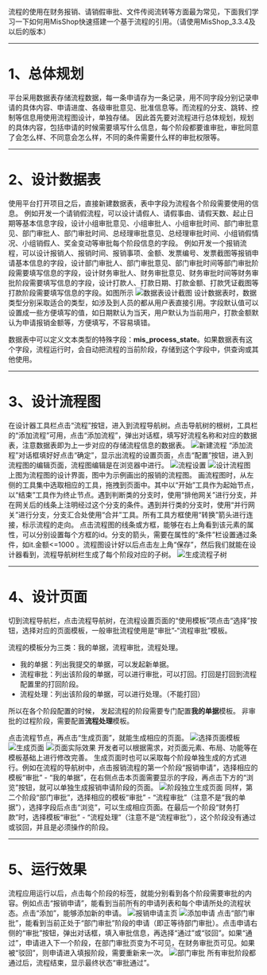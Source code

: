 流程的使用在财务报销、请销假审批、文件传阅流转等方面最为常见，下面我们学习一下如何用MisShop快速搭建一个基于流程的引用。（请使用MisShop_3.3.4及以后的版本）
***
1、总体规划
====================
平台采用数据表存储流程数据，每一条申请存为一条记录，用不同字段分别记录申请的具体内容、申请进度、各级审批意见、批准信息等。而流程的分支、跳转、控制等信息用使用流程图设计，单独存储。
因此首先要对流程进行总体规划，规划的具体内容，包括申请的时候需要填写什么信息，每个阶段都要谁审批，审批同意了会怎么样、不同意会怎么样，不同的条件需要什么样的审批权限等。
***
2、设计数据表
=====================
使用平台打开项目之后，直接新建数据表，表中字段为流程各个阶段需要使用的信息。
例如开发一个请销假流程，可以设计请假人、请假事由、请假天数、起止日期等基本信息字段，设计小组审批意见、小组审批人、小组审批时间、部门审批意见、部门审批人、部门审批时间、总经理审批意见、总经理审批时间、小组销假情况、小组销假人、奖金变动等审批每个阶段信息的字段。
例如开发一个报销流程，可以设计报销人、报销时间、报销事项、金额、发票编号、发票截图等报销申请基本信息的字段，设计部门审批人、部门审批意见、部门审批时间等部门审批阶段需要填写信息的字段，设计财务审批人、财务审批意见、财务审批时间等财务审批阶段需要填写信息的字段，设计打款人、打款日期、打款金额、打款凭证截图等打款阶段需要填写信息的字段。如图所示
![数据表设计截图](https://upload-images.jianshu.io/upload_images/12920178-c019c5b1dd437048.png?imageMogr2/auto-orient/strip%7CimageView2/2/w/1240)
设计数据表时，数据类型分别采取适合的类型，如涉及到人员的都从用户表直接引用。字段默认值可以设置成一些方便填写的值，如日期默认为当天，用户默认为当前用户，打款金额默认为申请报销金额等，方便填写，不容易填错。

数据表中可以定义文本类型的特殊字段：**mis_process_state**。如果数据表有这个字段，流程运行时，会自动把流程的当前阶段，存储到这个字段中，供查询或其他使用。

***
3、设计流程图
=================
在设计器工具栏点击“流程”按钮，进入到流程导航树。点击导航树的根树，工具栏的“添加流程”可用，点击“添加流程”，弹出对话框，填写好流程名称和对应的数据表，注意数据表即为上一步对应的存储流程信息的数据表。
![新建流程](https://upload-images.jianshu.io/upload_images/12920178-6f129ed35f441707.png?imageMogr2/auto-orient/strip%7CimageView2/2/w/1240)
“添加流程”对话框填好好点击“确定”，显示出流程的设置页面，点击“配置”按钮，进入到流程图的编辑页面，流程图编辑是在浏览器中进行。
![流程设置](https://upload-images.jianshu.io/upload_images/12920178-8d8bc06225fb3a5c.png?imageMogr2/auto-orient/strip%7CimageView2/2/w/1240)
![设计流程图](https://upload-images.jianshu.io/upload_images/12920178-8e46cb4626cfe07b.png?imageMogr2/auto-orient/strip%7CimageView2/2/w/1240)
上图为流程图的设计界面，图中为示例画出的报销的流程图。
画流程图时，从左侧的工具集中选取相应的工具，拖拽到页面中。其中以“开始”工具作为起始节点，以“结束”工具作为终止节点。遇到判断类的分支时，使用“排他网关”进行分支，并在网关后的线条上注明经过这个分支的条件。遇到并行类的分支时，使用“并行网关”进行分支，分支汇合处使用“合并”工具。所有工具方框使用“转换”箭头进行连接，标示流程的走向。
点击流程图的线条或方框，能够在右上角看到该元素的属性，可以分别设置每个方框的id。分支的箭头，需要在属性的“条件”栏设置通过条件，如it.金额<=1000 。流程图设计好以后点击左上角“保存”，然后我们就能在设计器看到，流程导航树栏生成了每个阶段对应的子树。
![生成流程子树](https://upload-images.jianshu.io/upload_images/12920178-6abe71b8e4c0bb1b.png?imageMogr2/auto-orient/strip%7CimageView2/2/w/1240)
***
4、设计页面
============
切到流程导航栏，点击流程导航树，在流程设置页面的“使用模板”项点击“选择”按钮，选择对应的页面模板，一般审批流程使用是“审批”-“流程审批”模板。

流程的模板分为三类：我的单据，流程审批，流程处理。
* 我的单据：列出我提交的单据，可以发起新单据。
* 流程审批：列出该阶段的单据，可以进行审批，可以打回。打回是打回到流程配置里的打回阶段。
* 流程处理：列出该阶段的单据，可以进行处理。（不能打回）

所以在各个阶段配置的时候，
发起流程的阶段需要专门配置**我的单据**模板。
非审批的过程阶段，需要配置**流程处理**模板。

点击流程节点，再点击“生成页面”，就能生成相应的页面。
![选择页面模板](https://upload-images.jianshu.io/upload_images/12920178-555230b3b8f72231.png?imageMogr2/auto-orient/strip%7CimageView2/2/w/1240)
![生成页面](https://upload-images.jianshu.io/upload_images/12920178-900360aafb9f1301.png?imageMogr2/auto-orient/strip%7CimageView2/2/w/1240)
![页面实际效果](https://upload-images.jianshu.io/upload_images/12920178-01b59e71f18aa6d4.png?imageMogr2/auto-orient/strip%7CimageView2/2/w/1240)
开发者可以根据需求，对页面元素、布局、功能等在模板基础上进行修改完善。
生成页面时也可以采取每个阶段单独生成的方式进行。例如在流程的导航树中，点击报销流程的第一个阶段“报销申请”，选择相应的模板“审批” - “我的单据”，在右侧点击本页面需要显示的字段，再点击下方的“浏览”按钮，就可以单独生成报销申请阶段的页面。
![阶段独立生成页面](https://upload-images.jianshu.io/upload_images/12920178-c7b6e67f259b2bc4.png?imageMogr2/auto-orient/strip%7CimageView2/2/w/1240)
同样，第二个阶段“部门审批”，选择相应的模板“审批” - “流程审批”（注意不是“我的单据”），选择字段后点击“浏览”，可以生成相应页面。在最后一个阶段“财务打款”时，选择模板“审批” - “流程处理”（注意不是“流程审批”），这个阶段没有通过或驳回，并且是必须操作的阶段。
***
5、运行效果
============
流程应用运行以后，点击每个阶段的标签，就能分别看到各个阶段需要审批的内容。例如点击“报销申请”，能看到当前所有的申请列表和每个申请所处的流程状态。点击“添加”，能够添加新的申请。
![报销申请主页](https://upload-images.jianshu.io/upload_images/12920178-8ec4181f575793a7.png?imageMogr2/auto-orient/strip%7CimageView2/2/w/1240)
![添加申请](https://upload-images.jianshu.io/upload_images/12920178-a93fc5499cc10b8c.png?imageMogr2/auto-orient/strip%7CimageView2/2/w/1240)
点击“部门审批”，能看到当前正处于“部门审批”阶段的申请（即正等待部门审批）。点击申请右侧的“审批”按钮，弹出对话框，填入审批信息，再选择“通过”或“驳回”。如果“通过”，申请进入下一个阶段，在部门审批页变为不可见，在财务审批页可见。如果被“驳回”，则申请进入填报阶段，需要重新来一次。
![部门审批](https://upload-images.jianshu.io/upload_images/12920178-5d4485ea5044048a.png?imageMogr2/auto-orient/strip%7CimageView2/2/w/1240)
所有审批阶段都通过后，流程结束，显示最终状态“审批通过”。







